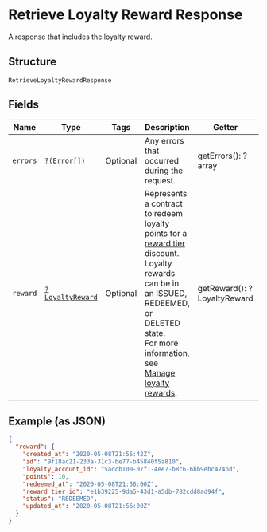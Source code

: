 
# Retrieve Loyalty Reward Response

A response that includes the loyalty reward.

## Structure

`RetrieveLoyaltyRewardResponse`

## Fields

| Name | Type | Tags | Description | Getter | Setter |
|  --- | --- | --- | --- | --- | --- |
| `errors` | [`?(Error[])`](../../doc/models/error.md) | Optional | Any errors that occurred during the request. | getErrors(): ?array | setErrors(?array errors): void |
| `reward` | [`?LoyaltyReward`](../../doc/models/loyalty-reward.md) | Optional | Represents a contract to redeem loyalty points for a [reward tier](../../doc/models/loyalty-program-reward-tier.md) discount. Loyalty rewards can be in an ISSUED, REDEEMED, or DELETED state.<br>For more information, see [Manage loyalty rewards](../../https://developer.squareup.com/docs/loyalty-api/loyalty-rewards). | getReward(): ?LoyaltyReward | setReward(?LoyaltyReward reward): void |

## Example (as JSON)

```json
{
  "reward": {
    "created_at": "2020-05-08T21:55:42Z",
    "id": "9f18ac21-233a-31c3-be77-b45840f5a810",
    "loyalty_account_id": "5adcb100-07f1-4ee7-b8c6-6bb9ebc474bd",
    "points": 10,
    "redeemed_at": "2020-05-08T21:56:00Z",
    "reward_tier_id": "e1b39225-9da5-43d1-a5db-782cdd8ad94f",
    "status": "REDEEMED",
    "updated_at": "2020-05-08T21:56:00Z"
  }
}
```

